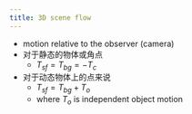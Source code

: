 ```yaml
---
title: 3D scene flow
---
```


- motion relative to the observer (camera)
- 对于静态的物体或角点
    - $T_{sf} = T_{bg} = -T_c$
- 对于动态物体上的点来说
    - $T_{sf}=T_{bg}+T_o$
    - where $T_o$ is independent object motion